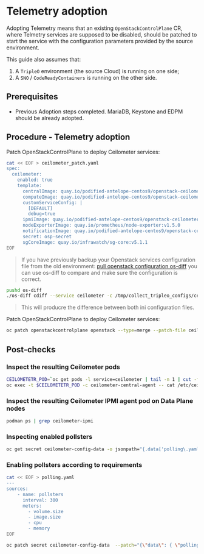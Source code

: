 # Telemetry adoption

Adopting Telemetry means that an existing `OpenStackControlPlane` CR, where Telmetry
services are supposed to be disabled, should be patched to start the service with the
configuration parameters provided by the source environment.

This guide also assumes that:

1. A `TripleO` environment (the source Cloud) is running on one side;
2. A `SNO` / `CodeReadyContainers` is running on the other side.

## Prerequisites

* Previous Adoption steps completed. MariaDB, Keystone and EDPM should be already adopted.

## Procedure - Telemetry adoption

Patch OpenStackControlPlane to deploy Ceilometer services:

```bash
cat << EOF > ceilometer_patch.yaml
spec:
  ceilometer:
    enabled: true
    template:
      centralImage: quay.io/podified-antelope-centos9/openstack-ceilometer-central:current-podified
      computeImage: quay.io/podified-antelope-centos9/openstack-ceilometer-compute:current-podified
      customServiceConfig: |
        [DEFAULT]
        debug=true
      ipmiImage: quay.io/podified-antelope-centos9/openstack-ceilometer-ipmi:current-podified
      nodeExporterImage: quay.io/prometheus/node-exporter:v1.5.0
      notificationImage: quay.io/podified-antelope-centos9/openstack-ceilometer-notification:current-podified
      secret: osp-secret
      sgCoreImage: quay.io/infrawatch/sg-core:v5.1.1
EOF
```

> If you have previously backup your Openstack services configuration file from the old environment:
[pull openstack configuration os-diff](pull_openstack_configuration.md) you can use os-diff to compare
and make sure the configuration is correct.

```bash
pushd os-diff
./os-diff cdiff --service ceilometer -c /tmp/collect_tripleo_configs/ceilometer/etc/ceilometer/ceilometer.conf -o ceilometer_patch.yaml
```

> This will producre the difference between both ini configuration files.

Patch OpenStackControlPlane to deploy Ceilometer services:

```bash
oc patch openstackcontrolplane openstack --type=merge --patch-file ceilometer_patch.yaml
```

## Post-checks

### Inspect the resulting Ceilometer pods
```bash
CEILOMETETR_POD=`oc get pods -l service=ceilometer | tail -n 1 | cut -f 1 -d' '`
oc exec -t $CEILOMETETR_POD -c ceilometer-central-agent -- cat /etc/ceilometer/ceilometer.conf
```

### Inspect the resulting Ceilometer IPMI agent pod on Data Plane nodes
```bash
podman ps | grep ceilometer-ipmi
```

### Inspecting enabled pollsters
```bash
oc get secret ceilometer-config-data -o jsonpath="{.data['polling\.yaml']}"  | base64 -d
```

### Enabling pollsters according to requirements
```bash
cat << EOF > polling.yaml
---
sources:
    - name: pollsters
      interval: 300
      meters:
        - volume.size
        - image.size
        - cpu
        - memory
EOF

oc patch secret ceilometer-config-data  --patch="{\"data\": { \"polling.yaml\": \"$(base64 -w0 polling.yaml)\"}}"
```
